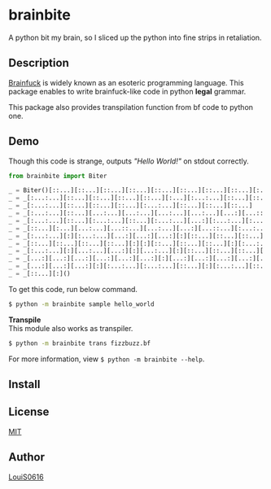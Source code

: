 brainbite
===
A python bit my brain, so I sliced up the python into fine strips in retaliation.

## Description
[Brainfuck](https://en.wikipedia.org/wiki/Brainfuck) is widely known as an esoteric programming language.
This package enables to write brainfuck-like code in python **legal** grammar.

This package also provides transpilation function from bf code to python one.

## Demo
Though this code is strange, outputs *"Hello World!"* on stdout correctly. 

```python
from brainbite import Biter

_ = Biter()[::...][::...][::...][::...][::...][::...][::...][::...][:...]
_ = _[:...:...][::...][::...][::...][::...][:...][:...:...][::...][::...]
_ = _[:...:...][::...][::...][::...][:...:...][::...][::...][::...]
_ = _[:...:...][::...][...:...][...:...][...:...][...:...][...:][...::...]
_ = _[:...:...][::...][:...:...][::...][:...:...][...:][:...:...][:...:...]
_ = _[::...][:...][...:...][...::...][...:...][...:][...::...][:...:...]
_ = _[:...:...][:][:...:...][...:][...:][...:][:][::...][::...][::...]
_ = _[::...][::...][::...][::...][:][:][::...][::...][::...][:][:...:...]
_ = _[:...:...][:][...:...][...:][:][...:...][:][::...][::...][::...][:]
_ = _[...:][...:][...:][...:][...:][...:][:][...:][...:][...:][...:][...:]
_ = _[...:][...:][...:][:][:...:...][:...:...][::...][:][:...:...][::...]
_ = _[::...][:]()
```

To get this code, run below command.

```bash
$ python -m brainbite sample hello_world
```

**Transpile** \
This module also works as transpiler.
```bash
$ python -m brainbite trans fizzbuzz.bf
```

For more information, view `$ python -m brainbite --help`.

## Install


## License
[MIT](https://github.com/tcnksm/tool/blob/master/LICENCE)

## Author
[LouiS0616](https://github.com/LouiS0616)
